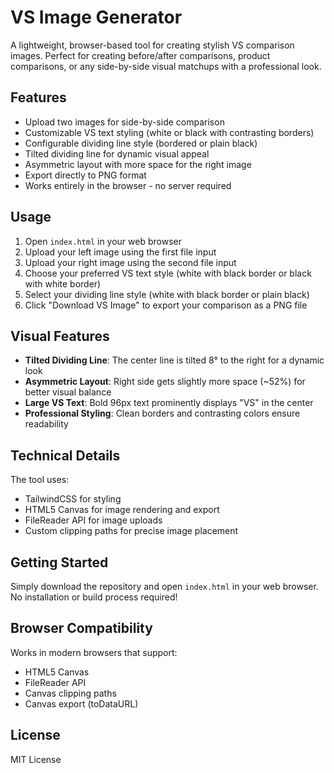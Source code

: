 # VS Image Generator

A lightweight, browser-based tool for creating stylish VS comparison images. Perfect for creating before/after comparisons, product comparisons, or any side-by-side visual matchups with a professional look.

## Features

- Upload two images for side-by-side comparison
- Customizable VS text styling (white or black with contrasting borders)
- Configurable dividing line style (bordered or plain black)
- Tilted dividing line for dynamic visual appeal
- Asymmetric layout with more space for the right image
- Export directly to PNG format
- Works entirely in the browser - no server required

## Usage

1. Open `index.html` in your web browser
2. Upload your left image using the first file input
3. Upload your right image using the second file input
4. Choose your preferred VS text style (white with black border or black with white border)
5. Select your dividing line style (white with black border or plain black)
6. Click "Download VS Image" to export your comparison as a PNG file

## Visual Features

- **Tilted Dividing Line**: The center line is tilted 8° to the right for a dynamic look
- **Asymmetric Layout**: Right side gets slightly more space (~52%) for better visual balance
- **Large VS Text**: Bold 96px text prominently displays "VS" in the center
- **Professional Styling**: Clean borders and contrasting colors ensure readability

## Technical Details

The tool uses:
- TailwindCSS for styling
- HTML5 Canvas for image rendering and export
- FileReader API for image uploads
- Custom clipping paths for precise image placement

## Getting Started

Simply download the repository and open `index.html` in your web browser. No installation or build process required!

## Browser Compatibility

Works in modern browsers that support:
- HTML5 Canvas
- FileReader API
- Canvas clipping paths
- Canvas export (toDataURL)

## License

MIT License